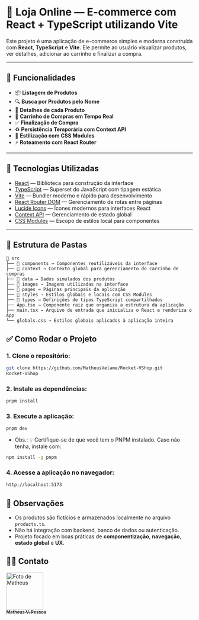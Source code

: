 # 🛒 Loja Online — E-commerce com React + TypeScript utilizando Vite

Este projeto é uma aplicação de e-commerce simples e moderna construída com **React**, **TypeScript** e **Vite**. Ele permite ao usuário visualizar produtos, ver detalhes, adicionar ao carrinho e finalizar a compra.

---

## 🚀 Funcionalidades

- 📦 **Listagem de Produtos**
- 🔍 **Busca por Produtos pelo Nome**
- 📄 **Detalhes de cada Produto**
- 🛒 **Carrinho de Compras em Tempo Real**
- ✅ **Finalização de Compra**
- ♻️ **Persistência Temporária com Context API**
- 🎨 **Estilização com CSS Modules**
- ⚡ **Roteamento com React Router**

---

## 🧠 Tecnologias Utilizadas

- [React](https://reactjs.org/) — Biblioteca para construção da interface
- [TypeScript](https://www.typescriptlang.org/) — Superset do JavaScript com tipagem estática
- [Vite](https://vitejs.dev/) — Bundler moderno e rápido para desenvolvimento
- [React Router DOM](https://reactrouter.com/) — Gerenciamento de rotas entre páginas
- [Lucide Icons](https://lucide.dev/) — Ícones modernos para interfaces React
- [Context API](https://reactjs.org/docs/context.html) — Gerenciamento de estado global
- [CSS Modules](https://github.com/css-modules/css-modules) — Escopo de estilos local para componentes

---

## 📂 Estrutura de Pastas

```
📁 src
├── 📁 components → Componentes reutilizáveis da interface
├── 📁 context → Contexto global para gerenciamento do carrinho de compras
├── 📁 data → Dados simulados dos produtos
├── 📁 images → Imagens utilizadas na interface
├── 📁 pages → Páginas principais da aplicação
├── 📁 styles → Estilos globais e locais com CSS Modules
├── 📁 types → Definições de tipos TypeScript compartilhados
├── App.tsx → Componente raiz que organiza a estrutura da aplicação
├── main.tsx → Arquivo de entrada que inicializa o React e renderiza o App
└── globals.css → Estilos globais aplicados à aplicação inteira
```

## ✅ Como Rodar o Projeto

### 1. Clone o repositório:

```bash
git clone https://github.com/MatheusVelame/Rocket-VShop.git
Rocket-VShop
```

### 2. Instale as dependências:

```bash
pnpm install
```

### 3. Execute a aplicação:

```bash
pnpm dev
```

- Obs.: 💡 Certifique-se de que você tem o PNPM instalado. Caso não tenha, instale com:

```bash
npm install -g pnpm
```

### 4. Acesse a aplicação no navegador:

```bash
http://localhost:5173
```

## 📌 Observações

- Os produtos são fictícios e armazenados localmente no arquivo `products.ts`.
- Não há integração com backend, banco de dados ou autenticação.
- Projeto focado em boas práticas de **componentização**, **navegação**, **estado global** e **UX**.

## 👨‍💻 Contato

<a href="https://github.com/MatheusVelame">
  <img src="https://avatars.githubusercontent.com/MatheusVelame" width="100px;" alt="Foto de Matheus"/><br>
  <sub>
    <b>Matheus V. Pessoa</b>
  </sub>
</a>
